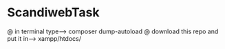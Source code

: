 # ScandiwebTask

@ in terminal type--> composer dump-autoload
@ download this repo and put it in--> xampp/htdocs/
 
 

